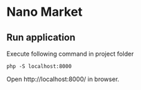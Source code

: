 # Nano Market
## Run application
Execute following command in project folder
```
php -S localhost:8000
```
Open http://localhost:8000/ in browser.
